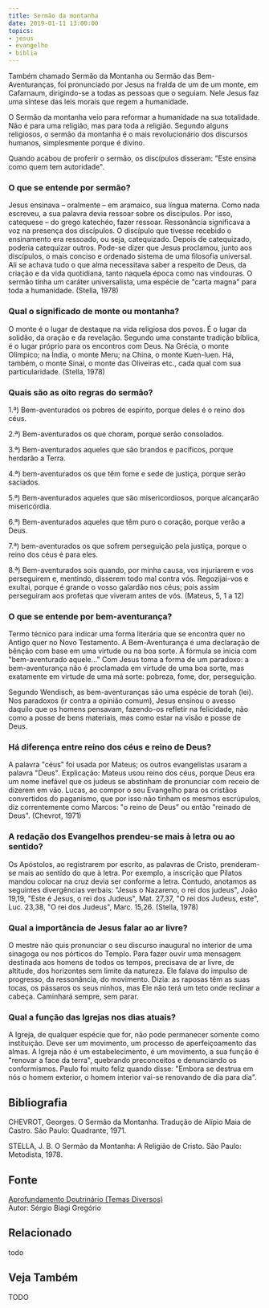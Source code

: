 ```yaml
---
title: Sermão da montanha
date: 2019-01-11 13:00:00
topics: 
- jesus
- evangelho
- biblia
---
```


Também chamado Sermão da Montanha ou Sermão das Bem-Aventuranças, foi
pronunciado por Jesus na fralda de um de um monte, em Cafarnaum,
dirigindo-se a todas as pessoas que o seguiam. Nele Jesus faz uma
síntese das leis morais que regem a humanidade.

O Sermão da montanha veio para reformar a humanidade na sua totalidade. Não
é para uma religião, mas para toda a religião. Segundo alguns
religiosos, o sermão da montanha é o mais revolucionário dos discursos
humanos, simplesmente porque é divino.

Quando acabou de proferir o sermão, os discípulos disseram: "Este ensina
como quem tem autoridade".

### O que se entende por sermão?
Jesus ensinava – oralmente – em aramaico, sua língua materna. Como nada
escreveu, a sua palavra devia ressoar sobre os discípulos. Por isso,
catequese – do grego katechéo, fazer ressoar. Ressonância significava
a voz na presença dos discípulos. O discípulo que tivesse recebido o
ensinamento era ressoado, ou seja, catequizado. Depois de catequizado,
poderia catequizar outros. Pode-se dizer que Jesus proclamou, junto aos
discípulos, o mais conciso e ordenado sistema de uma filosofia
universal. Ali se achava tudo o que alma necessitava saber a respeito
de Deus, da criação e da vida quotidiana, tanto naquela época como nas
vindouras. O sermão tinha um caráter universalista, uma espécie de
"carta magna" para toda a humanidade. (Stella, 1978)

### Qual o significado de monte ou montanha?
O monte é o lugar de destaque na vida religiosa dos povos. É o lugar da
solidão, da oração e da revelação. Segundo uma constante tradição
bíblica, é o lugar próprio para os encontros com Deus. Na Grécia, o
monte Olímpico; na Índia, o monte Meru; na China, o monte
Kuen-luen. Há, também, o monte Sinai, o monte das Oliveiras etc.,
cada qual com sua particularidade. (Stella, 1978)

### Quais são as oito regras do sermão?
1.ª) Bem-aventurados os pobres de espírito, porque deles é o reino dos
céus.

2.ª) Bem-aventurados os que choram, porque serão consolados.

3.ª) Bem-aventurados aqueles que são brandos e pacíficos, porque
herdarão a Terra.

4.ª) bem-aventurados os que têm fome e sede de justiça, porque serão
saciados.

5.ª) Bem-aventurados aqueles que são misericordiosos, porque alcançarão
misericórdia.

6.ª) Bem-aventurados aqueles que têm puro o coração, porque verão a
Deus.

7.ª) bem-aventurados os que sofrem perseguição pela justiça, porque o
reino dos céus é para eles.

8.ª) Bem-aventurados sois quando, por minha causa, vos injuriarem e vos
perseguirem e, mentindo, disserem todo mal contra vós. Regozijai-vos e
exultai, porque é grande o vosso galardão nos céus; pois assim
perseguiram aos profetas que viveram antes de vós. (Mateus, 5, 1 a 12)

### O que se entende por bem-aventurança?
Termo técnico para indicar uma forma literária que se encontra quer no
Antigo quer no Novo Testamento. A Bem-Aventurança é uma declaração de
bênção com base em uma virtude ou na boa sorte. A fórmula se inicia com
"bem-aventurado aquele..." Com Jesus toma a forma de um paradoxo: a
bem-aventurança não é proclamada em virtude de uma boa sorte, mas
exatamente em virtude de uma má sorte: pobreza, fome, dor, perseguição.

Segundo Wendisch, as bem-aventuranças são uma espécie de torah (lei).
Nos paradoxos (ir contra a opinião comum), Jesus ensinou o avesso
daquilo que os homens pensavam, fazendo-os refletir na felicidade, não
como a posse de bens materiais, mas como estar na visão e posse de Deus.

### Há diferença entre reino dos céus e reino de Deus?
A palavra "céus" foi usada por Mateus; os outros evangelistas usaram a
palavra "Deus". Explicação: Mateus usou reino dos céus, porque Deus era
um nome inefável que os judeus se abstinham de pronunciar com receio de
dizerem em vão. Lucas, ao compor o seu Evangelho para os cristãos
convertidos do paganismo, que por isso não tinham os mesmos escrúpulos,
diz correntemente como Marcos: "o reino de Deus" ou então "reinado de
Deus". (Chevrot, 1971)

### A redação dos Evangelhos prendeu-se mais à letra ou ao sentido?
Os Apóstolos, ao registrarem por escrito, as palavras de Cristo,
prenderam-se mais ao sentido do que à letra. Por exemplo, a inscrição
que Pilatos mandou colocar na cruz devia ser conforme a letra. Contudo,
anotamos as seguintes divergências verbais: "Jesus o Nazareno, o rei dos
judeus", João 19,19, "Este é Jesus, o rei dos Judeus", Mat. 27,37, "O
rei dos Judeus, este", Luc. 23,38, "O rei dos Judeus", Marc. 15,26.
(Stella, 1978)

### Qual a importância de Jesus falar ao ar livre?
O mestre não quis pronunciar o seu discurso inaugural no interior de uma
sinagoga ou nos pórticos do Templo. Para fazer ouvir uma mensagem
destinada aos homens de todos os tempos, precisava de ar livre, de
altitude, dos horizontes sem limite da natureza. Ele falava do impulso
de progresso, da ressonância, do movimento. Dizia: as raposas têm as
suas tocas, os pássaros os seus ninhos, mas Ele não terá um teto onde
reclinar a cabeça. Caminhará sempre, sem parar.

### Qual a função das Igrejas nos dias atuais?
A Igreja, de qualquer espécie que for, não pode permanecer somente como
instituição. Deve ser um movimento, um processo de aperfeiçoamento das
almas. A Igreja não é um estabelecimento, é um movimento, a sua função é
"renovar a face da terra", quebrando preconceitos e denunciando os
conformismos. Paulo foi muito feliz quando disse: "Embora se destrua em
nós o homem exterior, o homem interior vai-se renovando de dia para
dia".


## Bibliografia

CHEVROT, Georges. O Sermão da Montanha. Tradução de Alípio Maia de
Castro. São Paulo: Quadrante, 1971.

STELLA, J. B. O Sermão da Montanha: A Religião de Cristo. São Paulo:
Metodista, 1978.

## Fonte
[Aprofundamento Doutrinário (Temas Diversos)](https://sites.google.com/view/aprofundamentodoutrinario/sermão-do-monte)  
Autor: Sérgio Biagi Gregório



## Relacionado
todo

## Veja Também
TODO


